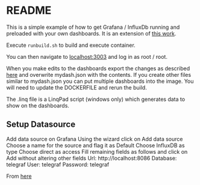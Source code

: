 # README

This is a simple example of how to get Grafana / InfluxDb running and preloaded with your own dashboards. It is an extension of [this work](https://github.com/samuelebistoletti/docker-statsd-influxdb-grafana).

Execute `runbuild.sh` to build and execute container. 

You can then navigate to [localhost:3003](http://localhost:3003) and log in as root / root.

When you make edits to the dashboards export the changes as described [here](https://grafana.com/docs/reference/export_import/) and overwrite mydash.json with the contents. If you create other files similar to mydash.json you can put multiple dashboards into the image. You will need to update the DOCKERFILE and rerun the build.

The .linq file is a LinqPad script (windows only) which generates data to show on the dashboards.



## Setup Datasource

Add data source on Grafana
Using the wizard click on Add data source
Choose a name for the source and flag it as Default
Choose InfluxDB as type
Choose direct as access
Fill remaining fields as follows and click on Add without altering other fields
Url: http://localhost:8086
Database:    telegraf
User: telegraf
Password:    telegraf

From [here](https://hub.docker.com/r/samuelebistoletti/docker-statsd-influxdb-grafana)